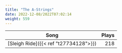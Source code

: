 ```yaml
---
title: "The A-Strings"
date: 2022-12-08/2022T07:02:14
weight: 559
---
```




 Song | Plays 
----- | -----:
[Sleigh Ride]({{< ref "t27734128">}}) | 218
